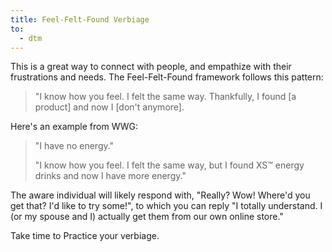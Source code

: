 ```yaml
---
title: Feel-Felt-Found Verbiage
to:
  - dtm
---
```


This is a great way to connect with people, and empathize with their frustrations and needs. The Feel-Felt-Found framework follows this pattern:

<blockquote class="blockquote">

"I know how you feel. I felt the same way. Thankfully, I found [a product] and now I [don't anymore].

</blockquote>

Here's an example from WWG:

<blockquote class="blockquote">

"I have no energy."

"I know how you feel. I felt the same way, but I found XS™
energy drinks and now I have more energy."

</blockquote>

The aware individual will likely respond with, "Really? Wow! Where'd you get that? I'd like to try some!", to which you can reply "I totally understand. I (or my spouse and I) actually get them from our own online store."

Take time to <resource-chip path="preparations/verbiage-practice">Practice your verbiage</resource-chip>.
